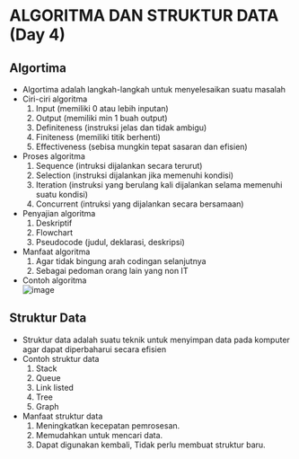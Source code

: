 # ALGORITMA DAN STRUKTUR DATA (Day 4)
## Algortima
-	Algortima adalah langkah-langkah untuk menyelesaikan suatu masalah 
-	Ciri-ciri algoritma
    1.	Input (memiliki 0 atau lebih inputan)
    2.	Output (memiliki min 1 buah output)
    3.	Definiteness (instruksi jelas dan tidak ambigu)
    4.	Finiteness (memiliki titik berhenti)
    5.	Effectiveness (sebisa mungkin tepat sasaran dan efisien)
-	Proses algoritma
    1.	Sequence (intruksi dijalankan secara terurut)
    2.	Selection (instruksi dijalankan jika memenuhi kondisi)
    3.	Iteration (instruksi yang berulang kali dijalankan selama memenuhi suatu kondisi)
    4.	Concurrent (intruksi yang dijalankan secara bersamaan) 
-	Penyajian algoritma
    1.	Deskriptif 
    2.	Flowchart
    3.	Pseudocode (judul, deklarasi, deskripsi)
-	Manfaat algoritma
    1.	Agar tidak bingung arah codingan selanjutnya
    2.	Sebagai pedoman orang lain yang non IT
-	Contoh algoritma
<br>![image](https://user-images.githubusercontent.com/85721388/192105728-46d5d32c-c0aa-4532-9c49-dbddb94ab633.png)

 
## Struktur Data
-	Struktur data adalah suatu teknik untuk menyimpan data pada komputer agar dapat diperbaharui secara efisien
-	Contoh struktur data
    1.	Stack
    2.	Queue
    3.	Link listed
    4.	Tree
    5.	Graph
-	Manfaat struktur data
    1.	Meningkatkan kecepatan pemrosesan. 
    2.	Memudahkan untuk mencari data. 
    3.	Dapat digunakan kembali, Tidak perlu membuat struktur baru.
